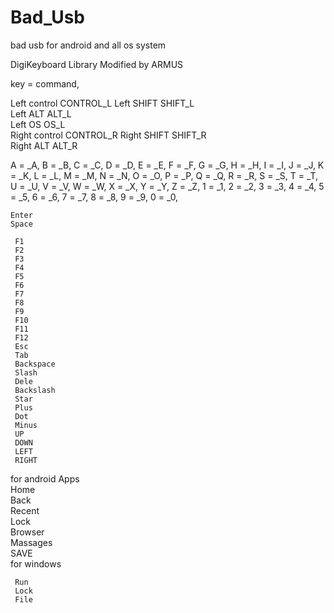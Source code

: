 # Bad_Usb


bad usb for android and all os system

DigiKeyboard Library Modified by ARMUS



key =   command,


Left control        CONTROL_L
Left SHIFT          SHIFT_L  
Left ALT            ALT_L    
Left OS             OS_L     
Right control       CONTROL_R
Right SHIFT         SHIFT_R  
Right ALT           ALT_R    

A =  _A,
B =  _B,
C =  _C,
D =  _D,
E =  _E,
F =  _F,
G =  _G,
H =  _H,
I =  _I,
J =  _J,
K =  _K,
L =  _L,
M =  _M,
N =  _N,
O =  _O,
P =  _P,
Q =  _Q,
R =  _R,
S =  _S,
T =  _T,
U =  _U,
V =  _V,
W =  _W,
X =  _X,
Y =  _Y,
Z =  _Z,
1 =  _1,
2 =  _2,
3 =  _3,
4 =  _4,
5 =  _5,
6 =  _6,
7 =  _7,
8 =  _8,
9 =  _9,
0 =  _0,

    Enter     
    Space     

     F1        
     F2        
     F3        
     F4        
     F5        
     F6        
     F7        
     F8        
     F9        
     F10       
     F11       
     F12       
     Esc       
     Tab       
     Backspace 
     Slash     
     Dele      
     Backslash 
     Star      
     Plus      
     Dot       
     Minus     
     UP        
     DOWN      
     LEFT      
     RIGHT     
for android
     Apps      
     Home      
     Back      
     Recent    
     Lock      
     Browser   
     Massages  
     SAVE   
for windows

     Run       
     Lock      
     File      



